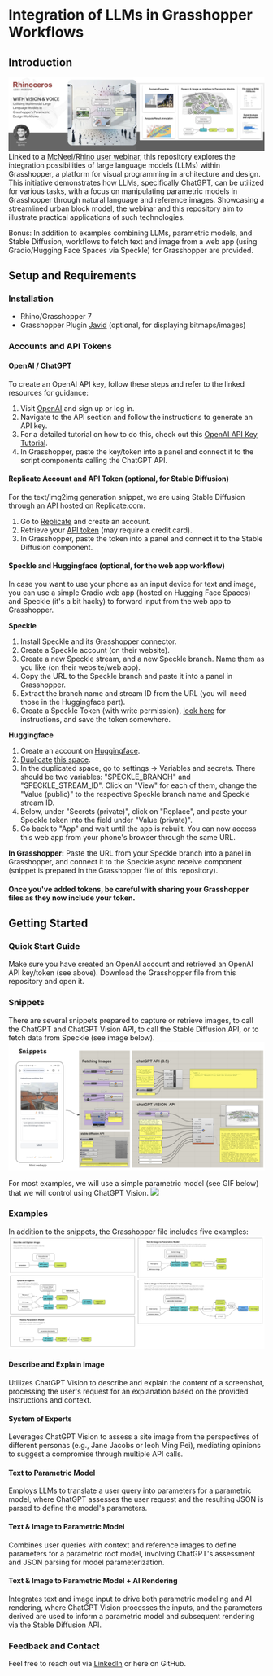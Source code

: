 # Integration of LLMs in Grasshopper Workflows

## Introduction
![](img/webinar.png)
Linked to a [McNeel/Rhino user webinar](https://www.youtube.com/watch?v=tbUTjJROhNc), this repository explores the integration possibilities of large language models (LLMs) within Grasshopper, a platform for visual programming in architecture and design. This initiative demonstrates how LLMs, specifically ChatGPT, can be utilized for various tasks, with a focus on manipulating parametric models in Grasshopper through natural language and reference images. Showcasing a streamlined urban block model, the webinar and this repository aim to illustrate practical applications of such technologies. 

Bonus: In addition to examples combining LLMs, parametric models, and Stable Diffusion, workflows to fetch text and image from a web app (using Gradio/Hugging Face Spaces via Speckle) for Grasshopper are provided.

## Setup and Requirements

### Installation
- Rhino/Grasshopper 7
- Grasshopper Plugin [Javid](https://www.food4rhino.com/en/app/javid) (optional, for displaying bitmaps/images)

### Accounts and API Tokens
#### OpenAI / ChatGPT
To create an OpenAI API key, follow these steps and refer to the linked resources for guidance:

1. Visit [OpenAI](https://platform.openai.com) and sign up or log in.
2. Navigate to the API section and follow the instructions to generate an API key.
3. For a detailed tutorial on how to do this, check out this [OpenAI API Key Tutorial](https://www.youtube.com/watch?v=FgjdC07qgUc).
4. In Grasshopper, paste the key/token into a panel and connect it to the script components calling the ChatGPT API.

#### Replicate Account and API Token (optional, for Stable Diffusion) 
For the text/img2img generation snippet, we are using Stable Diffusion through an API hosted on Replicate.com.
1. Go to [Replicate](https://replicate.com) and create an account.
2. Retrieve your [API token](https://docs.mindmac.app/how-to.../add-api-key/create-replicate-api-key) (may require a credit card).
3. In Grasshopper, paste the token into a panel and connect it to the Stable Diffusion component.

#### Speckle and Huggingface (optional, for the web app workflow)
In case you want to use your phone as an input device for text and image, you can use a simple Gradio web app (hosted on Hugging Face Spaces) and Speckle (it's a bit hacky) to forward input from the web app to Grasshopper.

**Speckle**
1. Install Speckle and its Grasshopper connector.
2. Create a Speckle account (on their website).
3. Create a new Speckle stream, and a new Speckle branch. Name them as you like (on their website/web app).
4. Copy the URL to the Speckle branch and paste it into a panel in Grasshopper.
5. Extract the branch name and stream ID from the URL (you will need those in the Huggingface part).
6. Create a Speckle Token (with write permission), [look here](https://speckle.guide/dev/tokens.html#) for instructions, and save the token somewhere.

**Huggingface**
1. Create an account on [Huggingface](https://huggingface.co).
2. [Duplicate](https://huggingface.co/docs/hub/spaces-overview#duplicating-a-space) [this space](https://huggingface.co/spaces/serJD/withVisionAndVoice).
3. In the duplicated space, go to settings -> Variables and secrets. There should be two variables: "SPECKLE_BRANCH" and "SPECKLE_STREAM_ID". Click on "View" for each of them, change the "Value (public)" to the respective Speckle branch name and Speckle stream ID.
4. Below, under "Secrets (private)", click on "Replace", and paste your Speckle token into the field under "Value (private)".
5. Go back to "App" and wait until the app is rebuilt. You can now access this web app from your phone's browser through the same URL.

**In Grasshopper:**
Paste the URL from your Speckle branch into a panel in Grasshopper, and connect it to the Speckle async receive component (snippet is prepared in the Grasshopper file of this repository).

#### Once you've added tokens, be careful with sharing your Grasshopper files as they now include your token.

## Getting Started

### Quick Start Guide
Make sure you have created an OpenAI account and retrieved an OpenAI API key/token (see above).
Download the Grasshopper file from this repository and open it.

### Snippets
There are several snippets prepared to capture or retrieve images, to call the ChatGPT and ChatGPT Vision API, to call the Stable Diffusion API, or to fetch data from Speckle (see image below).
![](img/snippets.png)

For most examples, we will use a simple parametric model (see GIF below) that we will control using ChatGPT Vision. 
![](img/parModel.gif)

### Examples
In addition to the snippets, the Grasshopper file includes five examples:
![](img/exampleDiagrams.png)

#### Describe and Explain Image
Utilizes ChatGPT Vision to describe and explain the content of a screenshot, processing the user's request for an explanation based on the provided instructions and context.

#### System of Experts
Leverages ChatGPT Vision to assess a site image from the perspectives of different personas (e.g., Jane Jacobs or Ieoh Ming Pei), mediating opinions to suggest a compromise through multiple API calls.

#### Text to Parametric Model
Employs LLMs to translate a user query into parameters for a parametric model, where ChatGPT assesses the user request and the resulting JSON is parsed to define the model's parameters.

#### Text & Image to Parametric Model
Combines user queries with context and reference images to define parameters for a parametric roof model, involving ChatGPT's assessment and JSON parsing for model parameterization.

#### Text & Image to Parametric Model + AI Rendering
Integrates text and image input to drive both parametric modeling and AI rendering, where ChatGPT Vision processes the inputs, and the parameters derived are used to inform a parametric model and subsequent rendering via the Stable Diffusion API.

### Feedback and Contact
Feel free to reach out via [LinkedIn](https://www.linkedin.com/in/serjoscha-düring-920644173/) or here on GitHub.
